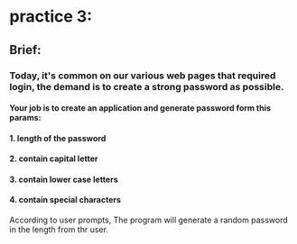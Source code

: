 # practice 3:

## Brief: 

### Today, it's common on our various web pages that required login,  the demand is to create a strong password as possible.

#### Your job is to create an application and generate password form this params:

#### 1. length  of the password
#### 2. contain capital letter
#### 3. contain lower case letters
#### 4. contain special characters 

According to user prompts, The program will generate a random password in the length from thr user.



